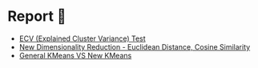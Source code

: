 # Report 🔬

- [ECV (Explained Cluster Variance) Test](https://github.com/formegusto/kmeans-euclidean-cosine/blob/master/reports/ECV%20Test.md)
- [New Dimensionality Reduction - Euclidean Distance, Cosine Similarity](https://github.com/formegusto/kmeans-euclidean-cosine/blob/master/reports/New%20Dimensionality%20Reduction%20-%20Euclidean%20Distance,%20Cosine%20Similarity.md)
- [General KMeans VS New KMeans](https://github.com/formegusto/kmeans-euclidean-cosine/blob/master/reports/General%20KMeans%20VS%20New%20KMeans.md)
